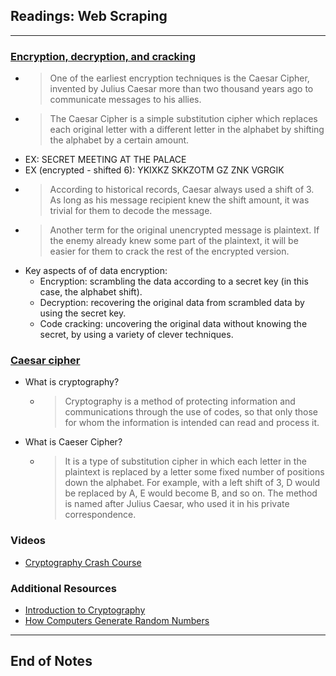 ## Readings: Web Scraping
***

### [Encryption, decryption, and cracking](https://www.khanacademy.org/computing/computers-and-internet/xcae6f4a7ff015e7d:online-data-security/xcae6f4a7ff015e7d:data-encryption-techniques/a/encryption-decryption-and-code-cracking)
- > One of the earliest encryption techniques is the Caesar Cipher, invented by Julius Caesar more than two thousand years ago to communicate messages to his allies.
- > The Caesar Cipher is a simple substitution cipher which replaces each original letter with a different letter in the alphabet by shifting the alphabet by a certain amount.
- EX: SECRET MEETING AT THE PALACE
- EX (encrypted - shifted 6): YKIXKZ SKKZOTM GZ ZNK VGRGIK
- > According to historical records, Caesar always used a shift of 3. As long as his message recipient knew the shift amount, it was trivial for them to decode the message.
- > Another term for the original unencrypted message is plaintext. If the enemy already knew some part of the plaintext, it will be easier for them to crack the rest of the encrypted version.
- Key aspects of of data encryption:
  * Encryption: scrambling the data according to a secret key (in this case, the alphabet shift).
  * Decryption: recovering the original data from scrambled data by using the secret key.
  * Code cracking: uncovering the original data without knowing the secret, by using a variety of clever techniques.

### [Caesar cipher](https://en.wikipedia.org/wiki/Caesar_cipher)
- What is cryptography?
  * > Cryptography is a method of protecting information and communications through the use of codes, so that only those for whom the information is intended can read and process it.
- What is Caeser Cipher?
  * > It is a type of substitution cipher in which each letter in the plaintext is replaced by a letter some fixed number of positions down the alphabet. For example, with a left shift of 3, D would be replaced by A, E would become B, and so on. The method is named after Julius Caesar, who used it in his private correspondence.


### Videos
- [Cryptography Crash Course](https://www.youtube.com/watch?v=jhXCTbFnK8o)


### Additional Resources
- [Introduction to Cryptography](https://thebestvpn.com/cryptography/)
- [How Computers Generate Random Numbers](https://www.howtogeek.com/183051/htg-explains-how-computers-generate-random-numbers/)
***
 ## End of Notes
